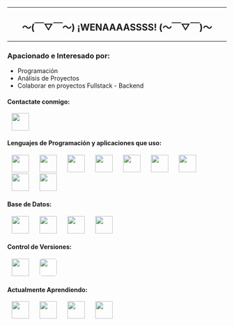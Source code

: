 <header>
<link rel="stylesheet" type='text/css' href="https://cdn.jsdelivr.net/gh/devicons/devicon@latest/devicon.min.css" />
</header>

<hr/>
<h2 align="center" style="font-weight: bold;">〜(￣▽￣〜) ¡WENAAAASSSS! (〜￣▽￣)〜</h2>
<hr/>

<h3>Apacionado e Interesado por:</h3>
<ul>
  <li>Programación</li>
  <li>Análisis de Proyectos</li>
  <li>Colaborar en proyectos Fullstack - Backend</li>
</ul>

<h4>Contactate conmigo:</h4>

<a href="https://www.linkedin.com/in/josejuliosanchezcruzado/" target="_blank" rel="noopener noreferrer" style="text-decoration: none;"><img src="https://cdn.jsdelivr.net/gh/devicons/devicon/icons/linkedin/linkedin-original.svg" style="width: 40px; height: 40px; margin: 0 10px;" /></a>

<h4>Lenguajes de Programación y aplicaciones que uso:</h4>
<p align="left">
  <a href="https://es.wikipedia.org/wiki/C%2B%2B" target="_blank" rel="noopener noreferrer" style="text-decoration: none;"><img src="https://cdn.jsdelivr.net/gh/devicons/devicon/icons/cplusplus/cplusplus-original.svg" style="width: 40px; height: 40px; margin: 0 10px;" /></a>
  <a href="https://es.wikipedia.org/wiki/C_(lenguaje_de_programaci%C3%B3n)" target="_blank" rel="noopener noreferrer" style="text-decoration: none;"><img src="https://cdn.jsdelivr.net/gh/devicons/devicon/icons/c/c-original.svg" style="width: 40px; height: 40px; margin: 0 10px;" /></a>
  <a href="https://es.wikipedia.org/wiki/HTML5" target="_blank" rel="noopener noreferrer" style="text-decoration: none;"><img src="https://cdn.jsdelivr.net/gh/devicons/devicon/icons/html5/html5-original.svg" style="width: 40px; height: 40px; margin: 0 10px;" /></a>
  <a href="https://es.wikipedia.org/wiki/Kotlin_(lenguaje_de_programaci%C3%B3n)" target="_blank" rel="noopener noreferrer" style="text-decoration: none;"><img src="https://cdn.jsdelivr.net/gh/devicons/devicon/icons/kotlin/kotlin-original.svg" style="width: 40px; height: 40px; margin: 0 10px;" /></a>
  <a href="https://es.wikipedia.org/wiki/JavaScript" target="_blank" rel="noopener noreferrer" style="text-decoration: none;"><img src="https://cdn.jsdelivr.net/gh/devicons/devicon/icons/javascript/javascript-original.svg" style="width: 40px; height: 40px; margin: 0 10px;" /></a>
  <a href="https://es.wikipedia.org/wiki/Java_(lenguaje_de_programaci%C3%B3n)" target="_blank" rel="noopener noreferrer" style="text-decoration: none;"><img src="https://cdn.jsdelivr.net/gh/devicons/devicon/icons/java/java-original.svg" style="width: 40px; height: 40px; margin: 0 10px;" /></a>
  <a href="https://es.wikipedia.org/wiki/Bootstrap_(framework)" target="_blank" rel="noopener noreferrer" style="text-decoration: none;"><img src="https://cdn.jsdelivr.net/gh/devicons/devicon/icons/bootstrap/bootstrap-original.svg" style="width: 40px; height: 40px; margin: 0 10px;" /></a>
  <a href="https://es.wikipedia.org/wiki/Angular_(framework)" target="_blank" rel="noopener noreferrer" style="text-decoration: none;"><img src="https://cdn.jsdelivr.net/gh/devicons/devicon/icons/angularjs/angularjs-original.svg" style="width: 40px; height: 40px; margin: 0 10px;" /></a>
  <a href="https://en.wikipedia.org/wiki/Postman_(software)" target="_blank" rel="noopener noreferrer" style="text-decoration: none;"><img src="https://cdn.jsdelivr.net/gh/devicons/devicon/icons/postman/postman-original.svg" style="width: 40px; height: 40px; margin: 0 10px;" /></a>
</p>


<h4>Base de Datos:</h4>
<p align="left">
  <a href="https://es.wikipedia.org/wiki/Microsoft_SQL_Server" target="_blank" rel="noopener noreferrer" style="text-decoration: none;"><img src="https://cdn.jsdelivr.net/gh/devicons/devicon/icons/microsoftsqlserver/microsoftsqlserver-plain.svg" style="width: 40px; height: 40px; margin: 0 10px;" /></a>
  <a href="https://es.wikipedia.org/wiki/MySQL" target="_blank" rel="noopener noreferrer" style="text-decoration: none;"><img src="https://cdn.jsdelivr.net/gh/devicons/devicon/icons/mysql/mysql-original.svg" style="width: 40px; height: 40px; margin: 0 10px;" /></a>
  <a href="https://es.wikipedia.org/wiki/MongoDB" target="_blank" rel="noopener noreferrer" style="text-decoration: none;"><img src="https://cdn.jsdelivr.net/gh/devicons/devicon/icons/mongodb/mongodb-original.svg" style="width: 40px; height: 40px; margin: 0 10px;" /></a>
  <a href="https://es.wikipedia.org/wiki/MariaDB" target="_blank" rel="noopener noreferrer" style="text-decoration: none;"><img src="https://cdn.jsdelivr.net/gh/devicons/devicon/icons/mariadb/mariadb-original.svg" style="width: 40px; height: 40px; margin: 0 10px;" /></a>
</p>


<h4>Control de Versiones:</h4>
<p align="left">
  <a href="https://es.wikipedia.org/wiki/Git" target="_blank" rel="noopener noreferrer" style="text-decoration: none;"><img src="https://cdn.jsdelivr.net/gh/devicons/devicon/icons/git/git-original.svg" style="width: 40px; height: 40px; margin: 0 10px;" /></a>
  <a href="https://es.wikipedia.org/wiki/GitHub" target="_blank" rel="noopener noreferrer" style="text-decoration: none;"><img src="https://cdn.jsdelivr.net/gh/devicons/devicon/icons/github/github-original.svg" style="width: 40px; height: 40px; margin: 0 10px; background-color: white; border-radius: 5px;" /></a>
</p>


<h4>Actualmente Aprendiendo:</h4>
<p align="left">
  <a href="https://es.wikipedia.org/wiki/PHP" target="_blank" rel="noopener noreferrer" style="text-decoration: none;"><img src="https://cdn.jsdelivr.net/gh/devicons/devicon/icons/php/php-original.svg" style="width: 40px; height: 40px; margin: 0 10px;" /></a>
  <a href="https://es.wikipedia.org/wiki/Python" target="_blank" rel="noopener noreferrer" style="text-decoration: none;"><img src="https://cdn.jsdelivr.net/gh/devicons/devicon/icons/python/python-original.svg" style="width: 40px; height: 40px; margin: 0 10px;" /></a>
  <a href="https://es.wikipedia.org/wiki/Arduino" target="_blank" rel="noopener noreferrer" style="text-decoration: none;"><img src="https://cdn.jsdelivr.net/gh/devicons/devicon/icons/arduino/arduino-original.svg" style="width: 40px; height: 40px; margin: 0 10px;" /></a>
  <a href="https://es.wikipedia.org/wiki/Docker_(software)" target="_blank" rel="noopener noreferrer" style="text-decoration: none;"><img src="https://cdn.jsdelivr.net/gh/devicons/devicon/icons/docker/docker-original.svg" style="width: 40px; height: 40px; margin: 0 10px;" /></a>
</p>
